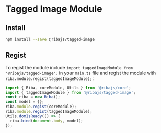 # Tagged Image Module

## Install

```bash
npm install --save @ribajs/tagged-image
```

## Regist

To regist the module include `import taggedImageModule from '@ribajs/tagged-image';` in your `main.ts` file and regist the module with `riba.module.regist(taggedImageModule);`:

```ts
import { Riba, coreModule, Utils } from '@ribajs/core';
import { taggedImageModule } from '@ribajs/tagged-image';
const riba = new Riba();
const model = {};
riba.module.regist(coreModule);
riba.module.regist(taggedImageModule);
Utils.domIsReady(() => {
  riba.bind(document.body, model);
});
```
